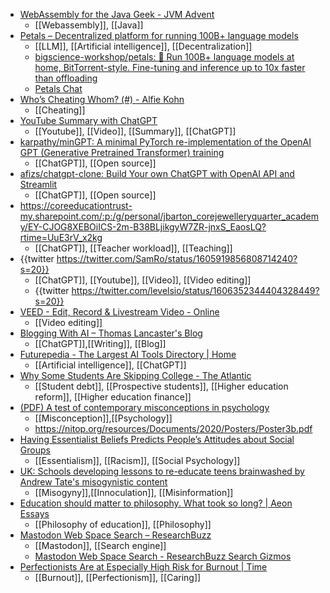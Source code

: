 - [WebAssembly for the Java Geek - JVM Advent](https://www.javaadvent.com/2022/12/webassembly-for-the-java-geek.html)
	- [[Webassembly]], [[Java]]
- [Petals – Decentralized platform for running 100B+ language models](https://petals.ml/)
	- [[LLM]], [[Artificial intelligence]], [[Decentralization]]
	- [bigscience-workshop/petals: 🌸 Run 100B+ language models at home, BitTorrent-style. Fine-tuning and inference up to 10x faster than offloading](https://github.com/bigscience-workshop/petals)
	- [Petals Chat](http://chat.petals.ml/)
- [Who’s Cheating Whom? (#) - Alfie Kohn](https://www.alfiekohn.org/article/whos-cheating/)
	- [[Cheating]]
- [YouTube Summary with ChatGPT](https://chrome.google.com/webstore/detail/youtube-summary-with-chat/nmmicjeknamkfloonkhhcjmomieiodli/related)
	- [[Youtube]], [[Video]], [[Summary]], [[ChatGPT]]
- [karpathy/minGPT: A minimal PyTorch re-implementation of the OpenAI GPT (Generative Pretrained Transformer) training](https://github.com/karpathy/minGPT)
	- [[ChatGPT]], [[Open source]]
- [afizs/chatgpt-clone: Build Your own ChatGPT with OpenAI API and Streamlit](https://github.com/afizs/chatgpt-clone)
	- [[ChatGPT]], [[Open source]]
- https://coreeducationtrust-my.sharepoint.com/:p:/g/personal/jbarton_corejewelleryquarter_academy/EY-CJOG8XEBOiICS-2m-B38BLjikgyW7ZR-jnxS_EaosLQ?rtime=UuE3rV_x2kg
	- [[ChatGPT]], [[Teacher workload]], [[Teaching]]
- {{twitter https://twitter.com/SamRo/status/1605919856808714240?s=20}}
	- [[ChatGPT]], [[Youtube]], [[Video]], [[Video editing]]
	- {{twitter https://twitter.com/levelsio/status/1606352344404328449?s=20}}
- [VEED - Edit, Record & Livestream Video - Online](https://www.veed.io/)
	- [[Video editing]]
- [Blogging With AI – Thomas Lancaster's Blog](https://thomaslancaster.co.uk/blog/blogging-with-ai/)
	- [[ChatGPT]],[[Writing]], [[Blog]]
- [Futurepedia - The Largest AI Tools Directory | Home](https://www.futurepedia.io/)
	- [[Artificial intelligence]], [[ChatGPT]]
- [Why Some Students Are Skipping College - The Atlantic](https://www.theatlantic.com/ideas/archive/2023/01/student-college-debt-biden-cancellation-forgiveness/672655/)
	- [[Student debt]], [[Prospective students]], [[Higher education reform]], [[Higher education finance]]
- [(PDF) A test of contemporary misconceptions in psychology](https://www.researchgate.net/publication/257454695_A_test_of_contemporary_misconceptions_in_psychology)
	- [[Misconception]],[[Psychology]]
	- https://nitop.org/resources/Documents/2020/Posters/Poster3b.pdf
- [Having Essentialist Beliefs Predicts People’s Attitudes about Social Groups](https://spsp.org/news-center/character-context-blog/having-essentialist-beliefs-predicts-peoples-attitudes-about)
	- [[Essentialism]], [[Racism]], [[Social Psychology]]
- [UK: Schools developing lessons to re-educate teens brainwashed by Andrew Tate's misogynistic content](https://www.firstpost.com/world/uk-schools-developing-lessons-to-re-educate-teens-brainwashed-by-andrew-tates-misogynistic-content-11949582.html)
	- [[Misogyny]],[[Innoculation]], [[Misinformation]]
- [Education should matter to philosophy. What took so long? | Aeon Essays](https://aeon.co/essays/education-should-matter-to-philosophy-what-took-so-long?s=09)
	- [[Philosophy of education]], [[Philosophy]]
- [Mastodon Web Space Search – ResearchBuzz](https://researchbuzz.me/2022/12/28/mastodon-web-space-search/)
	- [[Mastodon]], [[Search engine]]
	- [Mastodon Web Space Search - ResearchBuzz Search Gizmos](https://searchgizmos.com/mwss/)
- [Perfectionists Are at Especially High Risk for Burnout | Time](https://time.com/6244829/burnout-mental-health-perfectionism/)
	- [[Burnout]], [[Perfectionism]], [[Caring]]